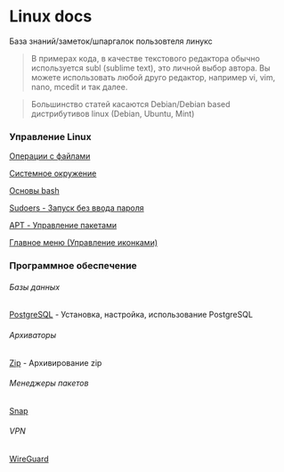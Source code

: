 # Linux docs

База знаний/заметок/шпаргалок пользовтеля линукс

> В примерах кода, в качестве текстового редактора обычно используется subl (sublime text), это личной выбор автора. Вы можете использовать любой друго редактор, например vi, vim, nano, mcedit и так далее.

> Большинство статей касаются Debian/Debian based дистрибутивов linux (Debian, Ubuntu, Mint)



### Управление Linux

[Операции с файлами](docs/file-operations.md)

[Системное окружение](docs/envelopment.md)

[Основы bash](docs/bash.md)

[Sudoers - Запуск без ввода пароля](docs/sudoers.md)

[APT - Управление пакетами](docs/apt.md)

[Главное меню (Управление иконками)](docs/main-menu.md)



### Программное обеспечение

###### Базы данных

[PostgreSQL](docs/postgre-sql-install.md) - Установка, настройка, использование PostgreSQL

###### Архиваторы

[Zip](docs/zip.md) - Архивирование zip

###### Менеджеры пакетов

[Snap](docs/snap.md)

###### VPN

[WireGuard](docs/wireguard.md)


